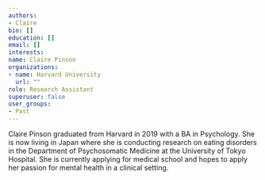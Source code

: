 ```yaml
---
authors:
- Claire
bio: []
education: []
email: []
interests:
name: Claire Pinson
organizations:
- name: Harvard University
  url: ""
role: Research Assistant
superuser: false
user_groups:
- Past
---
```


Claire Pinson graduated from Harvard in 2019 with a BA in Psychology. She is now living in Japan where she is conducting research on eating disorders in the Department of Psychosomatic Medicine at the University of Tokyo Hospital. She is currently applying for medical school and hopes to apply her passion for mental health in a clinical setting.